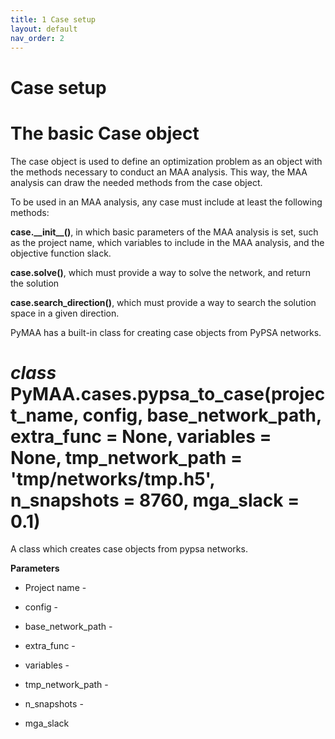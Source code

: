```yaml
---
title: 1 Case setup
layout: default
nav_order: 2
---
```


# Case setup

# The basic Case object

The case object is used to define an optimization problem as an object with the methods necessary to conduct an MAA analysis. This way, the MAA analysis can draw the needed methods from the case object.

To be used in an MAA analysis, any case must include at least the following methods:

**case.\_\_init\_\_()**, in which basic parameters of the MAA analysis is set, such as the project name, which variables to include in the MAA analysis, and the objective function slack.

**case.solve()**, which must provide a way to solve the network, and return the solution

**case.search_direction()**, which must provide a way to search the solution space in a given direction.

PyMAA has a built-in class for creating case objects from PyPSA networks.

# *class* PyMAA.cases.pypsa\_to\_case(project_name, config, base_network_path, extra_func = None, variables = None, tmp_network_path = 'tmp/networks/tmp.h5', n_snapshots = 8760, mga_slack = 0.1)

A class which creates case objects from pypsa networks.

**Parameters**

- Project name - 

- config - 

- base_network_path - 

- extra_func - 

- variables - 

- tmp_network_path - 

- n_snapshots - 

- mga_slack
